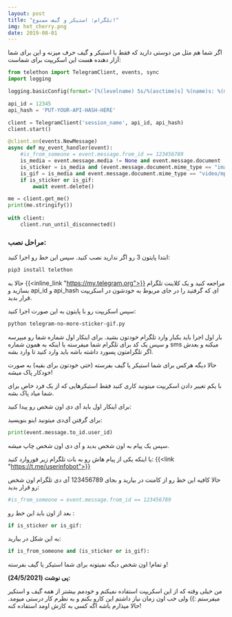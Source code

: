 ```yaml
---
layout: post
title: "تلگرام: استیکر و گیف ممنوع!"
img: hot_cherry.png
date: 2019-08-01
---
```


اگر شما هم مثل من دوستی دارید که فقط با استیکر و گیف حرف میزنه و این برای شما آزار دهنده هست این اسکریپت برای شماست:

```Python 3
from telethon import TelegramClient, events, sync
import logging

logging.basicConfig(format='[%(levelname) 5s/%(asctime)s] %(name)s: %(message)s',level=logging.WARNING)

api_id = 12345
api_hash = 'PUT-YOUR-API-HASH-HERE'

client = TelegramClient('session_name', api_id, api_hash)
client.start()

@client.on(events.NewMessage)
async def my_event_handler(event):
    #is_from_someone = event.message.from_id == 123456789
    is_media = event.message.media != None and event.message.document != None 
    is_sticker = is_media and (event.message.document.mime_type == "image/webp" or event.message.document.mime_type == "application/x-tgsticker")
    is_gif = is_media and event.message.document.mime_type == "video/mp4" and event.message.document.size < 1024 * 1024
    if is_sticker or is_gif:
        await event.delete()

me = client.get_me()
print(me.stringify())
	
with client:
    client.run_until_disconnected()
```

<h3>مراحل نصب:</h3>

ابتدا پایتون 3 رو اگر ندارید نصب کنید. سپس این خط رو اجرا کنید:

```Bash
pip3 install telethon
```

حالا به {{<inline_link "https://my.telegram.org">}} مراجعه کنید و یک کلاینت تلگرام بسازید و api_id و api_hash ای که گرفتید را در جای مربوط به خودشون در اسکریپت قرار بدید.

سپس اسکریپت رو با پایتون به این صورت اجرا کنید:

```Bash
python telegram-no-more-sticker-gif.py
```  

بار اول اجرا باید یکبار وارد تلگرام خودتون بشید. برای اینکار اول شماره شما رو میپرسه و سپس یک کد برای تلگرام شما میفرسته یا اینکه به همون شماره sms میکنه و بعدش اگر تلگرامتون پسورد داشته باشه باید وارد کنید تا وارد بشه.

حالا دیگه هرکس برای شما استیکر یا گیف بفرسته (حتی خودتون برای بقیه) به صورت خودکار پاک میشه!

با یکم تغییر دادن اسکریپت میتونید کاری کنید فقط استیکرهایی که از یک فرد خاص برای شما میاد پاک بشه.

برای اینکار اول باید آی دی اون شخص رو پیدا کنید:

برای گرفتن آی‌دی میتونید اینو بنویسید:

```python 3
print(event.message.to_id.user_id)
```

سپس یک پیام به اون شخص بدید و آی دی اون شخص چاپ میشه.

یا اینکه یکی از پیام هاش رو به بات تلگرام زیر فوروارد کنید:
{{<link "https://t.me/userinfobot">}}

حالا کافیه این خط رو از کامنت در بیارید و بجای 123456789 آی دی تلگرام اون شخص رو قرار بدید:

```python 3
#is_from_someone = event.message.from_id == 123456789
```

بعد از اون باید این خط رو :

```python 3
if is_sticker or is_gif:
```

به این شکل در بیارید:

```python 3
if is_from_someone and (is_sticker or is_gif):
```

و تمام! اون شخص دیگه نمیتونه برای شما استیکر یا گیف بفرسته!

**پی نوشت (24/5/2021):**

من خیلی وقته که از این اسکریپت استفاده نمیکنم و خودمم بیشتر از همه گیف و استکیر میفرستم :)) ولی خب اون زمان نیاز داشتم این کارو بکنم و به نظرم کار درستی میومد.
حالا میذارم باشه اگه کسی به کارش اومد استفاده کنه! 